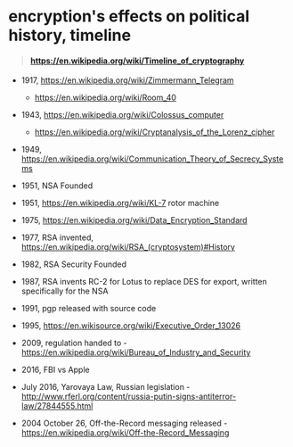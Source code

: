 # encryption's effects on political history, timeline

> #### https://en.wikipedia.org/wiki/Timeline_of_cryptography

* 1917, https://en.wikipedia.org/wiki/Zimmermann_Telegram
  * https://en.wikipedia.org/wiki/Room_40
* 1943, https://en.wikipedia.org/wiki/Colossus_computer
  * https://en.wikipedia.org/wiki/Cryptanalysis_of_the_Lorenz_cipher
* 1949, https://en.wikipedia.org/wiki/Communication_Theory_of_Secrecy_Systems
* 1951, NSA Founded
* 1951, https://en.wikipedia.org/wiki/KL-7 rotor machine

* 1975, https://en.wikipedia.org/wiki/Data_Encryption_Standard
* 1977, RSA invented, https://en.wikipedia.org/wiki/RSA_(cryptosystem)#History
* 1982, RSA Security Founded
* 1987, RSA invents RC-2 for Lotus to replace DES for export, written specifically for the NSA


* 1991, pgp released with source code
* 1995, https://en.wikisource.org/wiki/Executive_Order_13026

* 2009, regulation handed to - https://en.wikipedia.org/wiki/Bureau_of_Industry_and_Security

* 2016, FBI vs Apple
* July 2016, Yarovaya Law, Russian legislation - http://www.rferl.org/content/russia-putin-signs-antiterror-law/27844555.html


* 2004 October 26, Off-the-Record messaging released - https://en.wikipedia.org/wiki/Off-the-Record_Messaging
